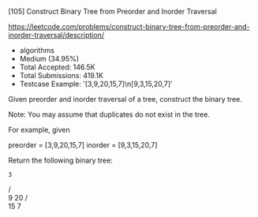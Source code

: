 [105] Construct Binary Tree from Preorder and Inorder Traversal  

https://leetcode.com/problems/construct-binary-tree-from-preorder-and-inorder-traversal/description/

* algorithms
* Medium (34.95%)
* Total Accepted:    146.5K
* Total Submissions: 419.1K
* Testcase Example:  '[3,9,20,15,7]\n[9,3,15,20,7]'

Given preorder and inorder traversal of a tree, construct the binary tree.

Note:
You may assume that duplicates do not exist in the tree.

For example, given


preorder = [3,9,20,15,7]
inorder = [9,3,15,20,7]

Return the following binary tree:


    3
   / \
  9  20
    /  \
   15   7

